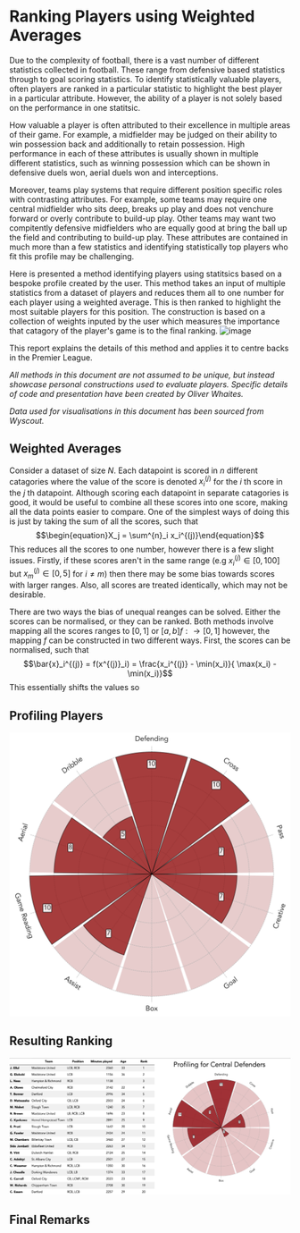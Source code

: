 # Ranking Players using Weighted Averages

Due to the complexity of football, there is a vast number of different statistics collected in football. These range from defensive based statistics through to goal scoring statistics. To identify statistically valuable players, often players are ranked in a particular statistic to highlight the best player in a particular attribute. However, the ability of a player is not solely based on the performance in one statitsic.

How valuable a player is often attributed to their excellence in multiple areas of their game. For example, a midfielder may be judged on their ability to win possession back and additionally to retain possession. High performance in each of these attributes is usually shown in multiple different statistics, such as winning possession which can be shown in defensive duels won, aerial duels won and interceptions.

Moreover, teams play systems that require different position specific roles with contrasting attributes. For example, some teams may require one central midfielder who sits deep, breaks up play and does not venchure forward or overly contribute to build-up play. Other teams may want two compitently defensive midfielders who are equally good at bring the ball up the field and contributing to build-up play. These attributes are contained in much more than a few statistics and identifying statistically top players who fit this profile may be challenging. 

Here is presented a method identifying players using statitsics based on a bespoke profile created by the user. This method takes an input of multiple statistics from a dataset of players and reduces them all to one number for each player using a weighted average. This is then ranked to highlight the most suitable players for this position. The construction is based on a collection of weights inputed by the user which measures the importance that catagory of the player's game is to the final ranking. 
![image](https://user-images.githubusercontent.com/110287328/183114847-d4f20a2d-f250-4b64-94cf-c2004d20dec0.png)

This report explains the details of this method and applies it to centre backs in the Premier League. 


*All methods in this document are not assumed to be unique, but instead showcase personal constructions used to evaluate players. Specific details of code and presentation have been created by Oliver Whaites.*

*Data used for visualisations in this document has been sourced from Wyscout.*


## Weighted Averages

Consider a dataset of size $N$. Each datapoint is scored in $n$ different catagories where the value of the score is denoted $x^{(j)}_i$ for the $i$ th score in the $j$ th datapoint. Although scoring each datapoint in separate catagories is good, it would be useful to combine all these scores into one score, making all the data points easier to compare. One of the simplest ways of doing this is just by taking the sum of all the scores, such that $$\begin{equation}X_j = \sum^{n}_i x_i^{(j)}\end{equation}$$ This reduces all the scores to one number, however there is a few slight issues. Firstly, if these scores aren't in the same range (e.g $x^{(j)}_i \in [0,100]$ but $x^{(j)}_m \in [0,5]$ for $i \neq m$) then there may be some bias towards scores with larger ranges. Also, all scores are treated identically, which may not be desirable.

There are two ways the bias of unequal reanges can be solved. Either the scores can be normalised, or they can be ranked. Both methods involve mapping all the scores ranges to $[0,1]$ or $[a,b]f:\rightarrow[0,1]$ however, the mapping $f$ can be constructed in two different ways. First, the scores can be normalised, such that $$\bar{x}_i^{(j)} = f(x^{(j)}_i) = \frac{x_i^{(j)} - \min(x_i)}{ \max(x_i) - \min(x_i)}$$ This essentially shifts the values so 

## Profiling Players

![FB Profile](images/FB_Profile.png)

## Resulting Ranking

![](images/CB_NLS_Ranking_leaflet_2021.png)

## Final Remarks

